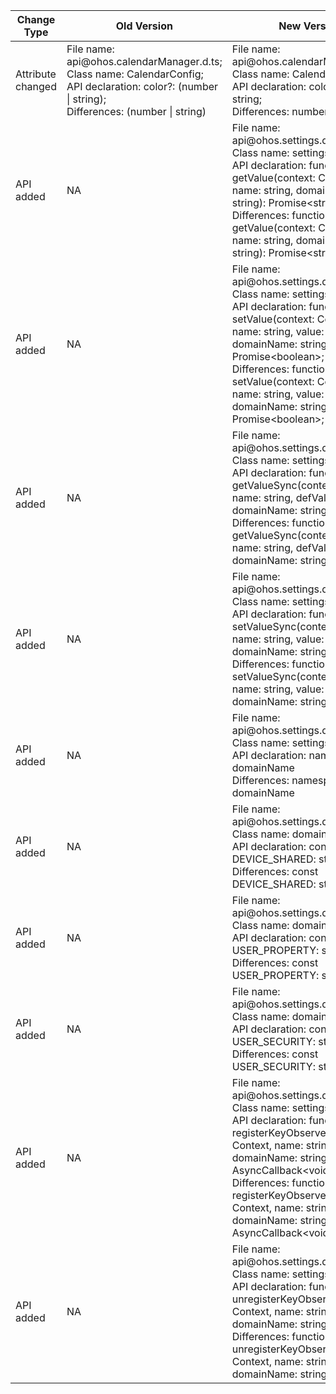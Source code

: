 | Change Type | Old Version | New Version | d.ts File |
| ---- | ------ | ------ | -------- |
|Attribute changed|File name: api\@ohos.calendarManager.d.ts;<br>Class name: CalendarConfig;<br>API declaration: color?: (number \| string);<br>Differences: (number \| string)|File name: api\@ohos.calendarManager.d.ts;<br>Class name: CalendarConfig;<br>API declaration: color?: number \| string;<br>Differences: number,string|api\@ohos.calendarManager.d.ts|
|API added|NA|File name: api\@ohos.settings.d.ts;<br>Class name: settings;<br>API declaration: function getValue(context: Context, name: string, domainName: string): Promise\<string>;<br>Differences: function getValue(context: Context, name: string, domainName: string): Promise\<string>;|api\@ohos.settings.d.ts|
|API added|NA|File name: api\@ohos.settings.d.ts;<br>Class name: settings;<br>API declaration: function setValue(context: Context, name: string, value: string, domainName: string): Promise\<boolean>;<br>Differences: function setValue(context: Context, name: string, value: string, domainName: string): Promise\<boolean>;|api\@ohos.settings.d.ts|
|API added|NA|File name: api\@ohos.settings.d.ts;<br>Class name: settings;<br>API declaration: function getValueSync(context: Context, name: string, defValue: string, domainName: string): string;<br>Differences: function getValueSync(context: Context, name: string, defValue: string, domainName: string): string;|api\@ohos.settings.d.ts|
|API added|NA|File name: api\@ohos.settings.d.ts;<br>Class name: settings;<br>API declaration: function setValueSync(context: Context, name: string, value: string, domainName: string): boolean;<br>Differences: function setValueSync(context: Context, name: string, value: string, domainName: string): boolean;|api\@ohos.settings.d.ts|
|API added|NA|File name: api\@ohos.settings.d.ts;<br>Class name: settings;<br>API declaration:  namespace domainName<br>Differences:  namespace domainName|api\@ohos.settings.d.ts|
|API added|NA|File name: api\@ohos.settings.d.ts;<br>Class name: domainName;<br>API declaration: const DEVICE_SHARED: string;<br>Differences: const DEVICE_SHARED: string;|api\@ohos.settings.d.ts|
|API added|NA|File name: api\@ohos.settings.d.ts;<br>Class name: domainName;<br>API declaration: const USER_PROPERTY: string;<br>Differences: const USER_PROPERTY: string;|api\@ohos.settings.d.ts|
|API added|NA|File name: api\@ohos.settings.d.ts;<br>Class name: domainName;<br>API declaration: const USER_SECURITY: string;<br>Differences: const USER_SECURITY: string;|api\@ohos.settings.d.ts|
|API added|NA|File name: api\@ohos.settings.d.ts;<br>Class name: settings;<br>API declaration: function registerKeyObserver(context: Context, name: string, domainName: string, observer: AsyncCallback\<void>): boolean;<br>Differences: function registerKeyObserver(context: Context, name: string, domainName: string, observer: AsyncCallback\<void>): boolean;|api\@ohos.settings.d.ts|
|API added|NA|File name: api\@ohos.settings.d.ts;<br>Class name: settings;<br>API declaration: function unregisterKeyObserver(context: Context, name: string, domainName: string): boolean;<br>Differences: function unregisterKeyObserver(context: Context, name: string, domainName: string): boolean;|api\@ohos.settings.d.ts|
